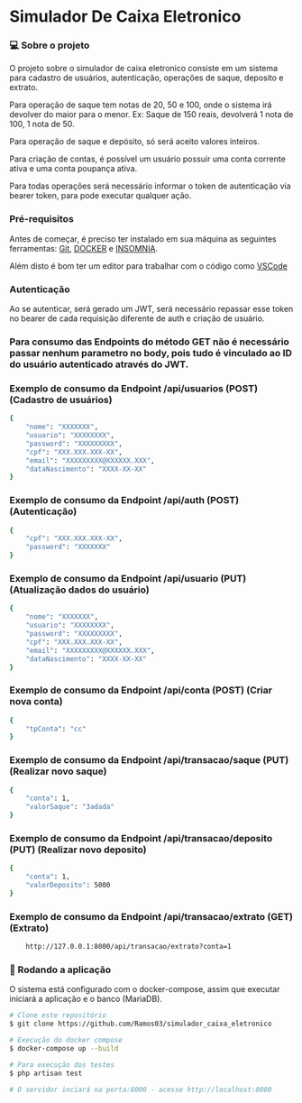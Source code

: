 # Simulador De Caixa Eletronico

### 💻 Sobre o projeto

O projeto sobre o simulador de caixa eletronico consiste em um sistema para cadastro de usuários, autenticação, operações de saque, deposito e extrato.

Para operação de saque tem notas de 20, 50 e 100, onde o sistema irá devolver do maior para o menor. Ex: Saque de 150 reais, devolverá 1 nota de 100, 1 nota de 50.

Para operação de saque e depósito, só será aceito valores inteiros.

Para criação de contas, é possível um usuário possuir uma conta corrente ativa e uma conta poupança ativa.

Para todas operações será necessário informar o token de autenticação via bearer token, para pode executar qualquer ação.


### Pré-requisitos

Antes de começar, é preciso ter instalado em sua máquina as seguintes ferramentas:
[Git](https://git-scm.com), [DOCKER](https://hub.docker.com/_/mysql) e [INSOMNIA](https://insomnia.rest/download).

Além disto é bom ter um editor para trabalhar com o código como [VSCode](https://code.visualstudio.com/)

### Autenticação
Ao se autenticar, será gerado um JWT, será necessário repassar esse token no bearer de cada requisição diferente de auth e criação de usuário.

### Para consumo das Endpoints do método GET não é necessário passar nenhum parametro no body, pois tudo é vinculado ao ID do usuário autenticado através do JWT.

### Exemplo de consumo da Endpoint /api/usuarios (POST) (Cadastro de usuários)
```bash
{
	"nome": "XXXXXXX",
	"usuario": "XXXXXXXX",
	"password": "XXXXXXXXX",
	"cpf": "XXX.XXX.XXX-XX",
	"email": "XXXXXXXXX@XXXXXX.XXX",
	"dataNascimento": "XXXX-XX-XX"
}
```

### Exemplo de consumo da Endpoint /api/auth (POST) (Autenticação)
```bash
{
	"cpf": "XXX.XXX.XXX-XX",
	"password": "XXXXXXX"
}
```

### Exemplo de consumo da Endpoint /api/usuario (PUT) (Atualização dados do usuário)
```bash
{
	"nome": "XXXXXXX",
	"usuario": "XXXXXXXX",
	"password": "XXXXXXXXX",
	"cpf": "XXX.XXX.XXX-XX",
	"email": "XXXXXXXXX@XXXXXX.XXX",
	"dataNascimento": "XXXX-XX-XX"
}
```

### Exemplo de consumo da Endpoint /api/conta (POST) (Criar nova conta)
```bash
{
	"tpConta": "cc"
}
```

### Exemplo de consumo da Endpoint /api/transacao/saque (PUT) (Realizar novo saque)
```bash
{
	"conta": 1,
	"valorSaque": "3adada"
}
```

### Exemplo de consumo da Endpoint /api/transacao/deposito (PUT) (Realizar novo deposito)
```bash
{
	"conta": 1,
	"valorDeposito": 5000
}
```

### Exemplo de consumo da Endpoint /api/transacao/extrato (GET) (Extrato)
```bash
	http://127.0.0.1:8000/api/transacao/extrato?conta=1
```

### 🎲 Rodando a aplicação

O sistema está configurado com o docker-compose, assim que executar iniciará a aplicação e o banco (MariaDB).

```bash
# Clone este repositório
$ git clone https://github.com/Ramos03/simulador_caixa_eletronico

# Execução do docker compose
$ docker-compose up --build

# Para execução dos testes
$ php artisan test

# O servidor inciará na porta:8000 - acesse http://localhost:8000 
```